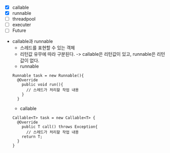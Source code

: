 - [x] callable
- [x] runnable
- [ ] threadpool
- [ ] executer
- [ ] Future
- callable과 runnable
  - 스레드를 표현할 수 있는 객체
  - 리턴값 유무에 따라 구분된다. -> callable은 리턴값이 있고, runnable은 리턴값이 없다.
  - runnable
  ```
  Runnable task = new Runnable(){
    @Override
      public void run(){
        // 스레드가 처리할 작업 내용
      }
    }
  ```
  - callable
  ```
  Callable<T> task = new Callable<T> {
    @Override
      public T call() throws Exception{
        // 스레드가 처리할 작업 내용
      return T;
    }
  }
  ```
